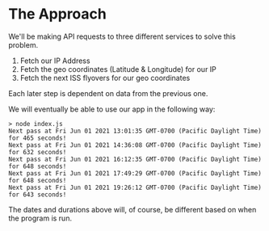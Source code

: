 # The Approach

We'll be making API requests to three different services to solve this problem.

1. Fetch our IP Address
2. Fetch the geo coordinates (Latitude & Longitude) for our IP
3. Fetch the next ISS flyovers for our geo coordinates

Each later step is dependent on data from the previous one.

We will eventually be able to use our app in the following way:

```
> node index.js
Next pass at Fri Jun 01 2021 13:01:35 GMT-0700 (Pacific Daylight Time) for 465 seconds!
Next pass at Fri Jun 01 2021 14:36:08 GMT-0700 (Pacific Daylight Time) for 632 seconds!
Next pass at Fri Jun 01 2021 16:12:35 GMT-0700 (Pacific Daylight Time) for 648 seconds!
Next pass at Fri Jun 01 2021 17:49:29 GMT-0700 (Pacific Daylight Time) for 648 seconds!
Next pass at Fri Jun 01 2021 19:26:12 GMT-0700 (Pacific Daylight Time) for 643 seconds!
```

The dates and durations above will, of course, be different based on when the program is run.
